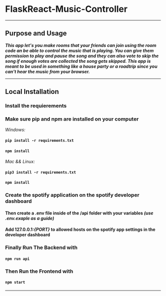 # FlaskReact-Music-Controller

------------------------------------------------------------------------------------------------------------------------------------------------------------------

## Purpose and Usage

***This app let's you make rooms that your friends can join using the room code an be able to control the music that is playing. You can give them permission to play and pause the song and they can also vote to skip the song if enough votes are collected the song gets skipped. This app is meant to be used in something like a house party or a roadtrip since you can't hear the music from your browser.***

------------------------------------------------------------------------------------------------------------------------------------------------------------------

## Local Installation 

### Install the requierements 
### Make sure pip and npm are installed on your computer

*Windows:*

#### ```pip install -r requirements.txt```
#### ```npm install```

*Mac && Linux:* 

#### ```pip3 install -r requirements.txt```
#### ```npm install```

### Create the spotify application on the spotify developer dashboard
#### Then create a .env file inside of the /api folder with your variables *(use .env.exaple as a guide)*
#### Add 127.0.0.1:*{PORT}* to allowed hosts on the spotify app settings in the developer dashboard

### Finally Run The Backend with

#### ```npm run api```

### Then Run the Frontend with

#### ```npm start```

------------------------------------------------------------------------------------------------------------------------------------------------------------------
